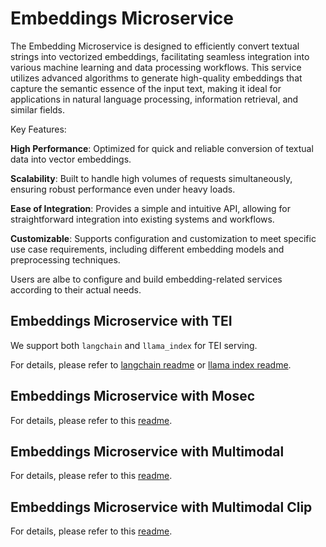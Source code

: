# Embeddings Microservice

The Embedding Microservice is designed to efficiently convert textual strings into vectorized embeddings, facilitating seamless integration into various machine learning and data processing workflows. This service utilizes advanced algorithms to generate high-quality embeddings that capture the semantic essence of the input text, making it ideal for applications in natural language processing, information retrieval, and similar fields.

Key Features:

**High Performance**: Optimized for quick and reliable conversion of textual data into vector embeddings.

**Scalability**: Built to handle high volumes of requests simultaneously, ensuring robust performance even under heavy loads.

**Ease of Integration**: Provides a simple and intuitive API, allowing for straightforward integration into existing systems and workflows.

**Customizable**: Supports configuration and customization to meet specific use case requirements, including different embedding models and preprocessing techniques.

Users are albe to configure and build embedding-related services according to their actual needs.

## Embeddings Microservice with TEI

We support both `langchain` and `llama_index` for TEI serving.

For details, please refer to [langchain readme](tei/langchain/README.md) or [llama index readme](tei/llama_index/README.md).

## Embeddings Microservice with Mosec

For details, please refer to this [readme](mosec/langchain/README.md).

## Embeddings Microservice with Multimodal

For details, please refer to this [readme](multimodal/README.md).

## Embeddings Microservice with Multimodal Clip

For details, please refer to this [readme](multimodal_clip/README.md).
